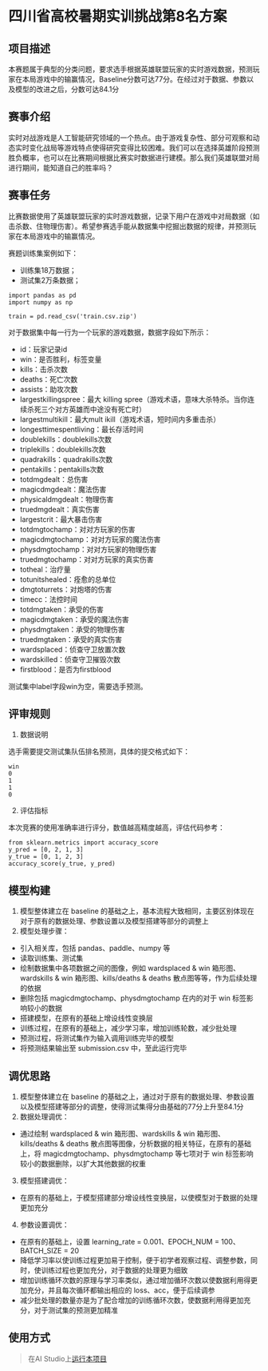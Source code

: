 # 四川省高校暑期实训挑战第8名方案

## 项目描述
本赛题属于典型的分类问题，要求选手根据英雄联盟玩家的实时游戏数据，预测玩家在本局游戏中的输赢情况，Baseline分数可达77分。在经过对于数据、参数以及模型的改进之后，分数可达84.1分

## 赛事介绍
实时对战游戏是人工智能研究领域的一个热点。由于游戏复杂性、部分可观察和动态实时变化战局等游戏特点使得研究变得比较困难。我们可以在选择英雄阶段预测胜负概率，也可以在比赛期间根据比赛实时数据进行建模。那么我们英雄联盟对局进行期间，能知道自己的胜率吗？

## 赛事任务
比赛数据使用了英雄联盟玩家的实时游戏数据，记录下用户在游戏中对局数据（如击杀数、住物理伤害）。希望参赛选手能从数据集中挖掘出数据的规律，并预测玩家在本局游戏中的输赢情况。

赛题训练集案例如下：
- 训练集18万数据；
- 测试集2万条数据；

```plain
import pandas as pd
import numpy as np

train = pd.read_csv('train.csv.zip')
```

对于数据集中每一行为一个玩家的游戏数据，数据字段如下所示：

* id：玩家记录id
* win：是否胜利，标签变量
* kills：击杀次数
* deaths：死亡次数
* assists：助攻次数
* largestkillingspree：最大 killing spree（游戏术语，意味大杀特杀。当你连续杀死三个对方英雄而中途没有死亡时）
* largestmultikill：最大mult ikill（游戏术语，短时间内多重击杀）
* longesttimespentliving：最长存活时间
* doublekills：doublekills次数
* triplekills：doublekills次数
* quadrakills：quadrakills次数
* pentakills：pentakills次数
* totdmgdealt：总伤害
* magicdmgdealt：魔法伤害
* physicaldmgdealt：物理伤害
* truedmgdealt：真实伤害
* largestcrit：最大暴击伤害
* totdmgtochamp：对对方玩家的伤害
* magicdmgtochamp：对对方玩家的魔法伤害
* physdmgtochamp：对对方玩家的物理伤害
* truedmgtochamp：对对方玩家的真实伤害
* totheal：治疗量
* totunitshealed：痊愈的总单位
* dmgtoturrets：对炮塔的伤害
* timecc：法控时间
* totdmgtaken：承受的伤害
* magicdmgtaken：承受的魔法伤害
* physdmgtaken：承受的物理伤害
* truedmgtaken：承受的真实伤害
* wardsplaced：侦查守卫放置次数
* wardskilled：侦查守卫摧毁次数
* firstblood：是否为firstblood

测试集中label字段win为空，需要选手预测。

## 评审规则
1. 数据说明

选手需要提交测试集队伍排名预测，具体的提交格式如下：

```plain
win
0
1
1
0
```

 2. 评估指标

本次竞赛的使用准确率进行评分，数值越高精度越高，评估代码参考：

```
from sklearn.metrics import accuracy_score
y_pred = [0, 2, 1, 3]
y_true = [0, 1, 2, 3]
accuracy_score(y_true, y_pred)
```

## 模型构建
1. 模型整体建立在 baseline 的基础之上，基本流程大致相同，主要区别体现在对于原有的数据处理、参数设置以及模型搭建等部分的调整上
2. 模型处理步骤：
  * 引入相关库，包括 pandas、paddle、numpy 等
  * 读取训练集、测试集
  * 绘制数据集中各项数据之间的图像，例如 wardsplaced & win 箱形图、wardskills & win 箱形图、kills/deaths & deaths 散点图等等，作为后续处理的依据
  * 删除包括 magicdmgtochamp、physdmgtochamp 在内的对于 win 标签影响较小的数据
  * 搭建模型，在原有的基础上增设线性变换层
  * 训练过程，在原有的基础上，减少学习率，增加训练轮数，减少批处理
  * 预测过程，将测试集作为输入调用训练完毕的模型
  * 将预测结果输出至 submission.csv 中，至此运行完毕

## 调优思路
1. 模型整体建立在 baseline 的基础之上，通过对于原有的数据处理、参数设置以及模型搭建等部分的调整，使得测试集得分由基础的77分上升至84.1分
2. 数据处理调优：
* 通过绘制 wardsplaced & win 箱形图、wardskills & win 箱形图、kills/deaths & deaths 散点图等图像，分析数据的相关特征，在原有的基础上，将 magicdmgtochamp、physdmgtochamp 等七项对于 win 标签影响较小的数据删除，以扩大其他数据的权重
3. 模型搭建调优：
* 在原有的基础上，于模型搭建部分增设线性变换层，以使模型对于数据的处理更加充分
4. 参数设置调优：
* 在原有的基础上，设置 learning_rate = 0.001、EPOCH_NUM = 100、BATCH_SIZE = 20
* 降低学习率以使训练过程更加易于控制，便于初学者观察过程、调整参数，同时，使训练过程也更加充分，对于数据的处理更为细致
* 增加训练循环次数的原理与学习率类似，通过增加循环次数以使数据利用得更加充分，并且每次循环都输出相应的 loss、acc，便于后续调参
* 减少批处理的数量亦是为了配合增加的训练循环次数，使数据利用得更加充分，对于测试集的预测更加精准

## 使用方式
> 在AI Studio上[运行本项目](https://aistudio.baidu.com/aistudio/usercenter)  
